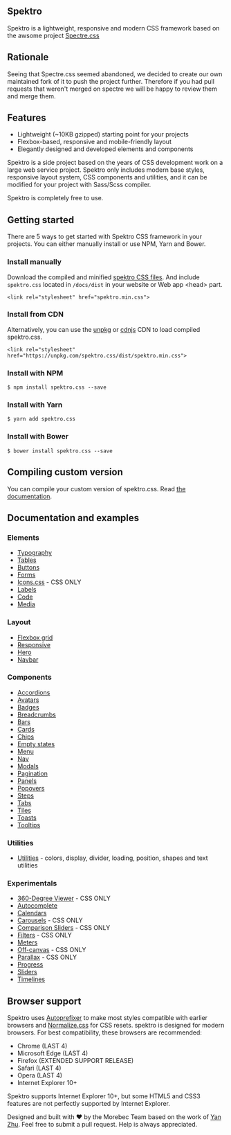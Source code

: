 ## Spektro

Spektro is a lightweight, responsive and modern CSS framework based on the awsome project <a href="https://picturepan2.github.io/spectre">Spectre.css
 </a>

## Rationale
Seeing that Spectre.css seemed abandoned, we decided to create our own maintained fork of it to push the project further.
Therefore if you had pull requests that weren't merged on spectre we will be happy to review them and merge them.

## Features
- Lightweight (~10KB gzipped) starting point for your projects
- Flexbox-based, responsive and mobile-friendly layout
- Elegantly designed and developed elements and components

Spektro is a side project based on the years of CSS development work on a large web service project. Spektro only includes modern base styles, responsive layout system, CSS components and utilities, and it can be modified for your project with Sass/Scss compiler.

Spektro is completely free to use.


## Getting started

There are 5 ways to get started with Spektro CSS framework in your projects. You can either manually install or use NPM, Yarn and Bower.

### Install manually
Download the compiled and minified [spektro CSS files](https://github.com/morebec/spektro/tree/master/docs/dist). And include `spektro.css` located in `/docs/dist` in your website or Web app &lt;head&gt; part.

`<link rel="stylesheet" href="spektro.min.css">`

### Install from CDN
Alternatively, you can use the [unpkg](https://unpkg.com/) or [cdnjs](https://cdnjs.com/libraries/spektro.css) CDN to load compiled spektro.css.

`<link rel="stylesheet" href="https://unpkg.com/spektro.css/dist/spektro.min.css">`

### Install with NPM
`$ npm install spektro.css --save`

### Install with Yarn
`$ yarn add spektro.css`

### Install with Bower
`$ bower install spektro.css --save`

## Compiling custom version

You can compile your custom version of spektro.css. Read [the documentation](https://morebec.github.io/spektro/getting-started/custom.html).

## Documentation and examples

### Elements

- [Typography](https://morebec.github.io/spektro/elements/typography.html)
- [Tables](https://morebec.github.io/spektro/elements/tables.html)
- [Buttons](https://morebec.github.io/spektro/elements/buttons.html)
- [Forms](https://morebec.github.io/spektro/elements/forms.html)
- [Icons.css](https://morebec.github.io/icons.css) - CSS ONLY
- [Labels](https://morebec.github.io/spektro/elements/labels.html)
- [Code](https://morebec.github.io/spektro/elements/code.html)
- [Media](https://morebec.github.io/spektro/elements/media.html)

### Layout
- [Flexbox grid](https://morebec.github.io/spektro/layout/grid.html)
- [Responsive](https://morebec.github.io/spektro/layout/responsive.html)
- [Hero](https://morebec.github.io/spektro/layout/hero.html)
- [Navbar](https://morebec.github.io/spektro/layout/navbar.html)

### Components
- [Accordions](https://morebec.github.io/spektro/components/accordions.html)
- [Avatars](https://morebec.github.io/spektro/components/avatars.html)
- [Badges](https://morebec.github.io/spektro/components/badges.html)
- [Breadcrumbs](https://morebec.github.io/spektro/components/breadcrumbs.html)
- [Bars](https://morebec.github.io/spektro/components/bars.html)
- [Cards](https://morebec.github.io/spektro/components/cards.html)
- [Chips](https://morebec.github.io/spektro/components/chips.html)
- [Empty states](https://morebec.github.io/spektro/components/empty.html)
- [Menu](https://morebec.github.io/spektro/components/menu.html)
- [Nav](https://morebec.github.io/spektro/components/nav.html)
- [Modals](https://morebec.github.io/spektro/components/modals.html)
- [Pagination](https://morebec.github.io/spektro/components/pagination.html)
- [Panels](https://morebec.github.io/spektro/components/panels.html)
- [Popovers](https://morebec.github.io/spektro/components/popovers.html)
- [Steps](https://morebec.github.io/spektro/components/steps.html)
- [Tabs](https://morebec.github.io/spektro/components/tabs.html)
- [Tiles](https://morebec.github.io/spektro/components/tiles.html)
- [Toasts](https://morebec.github.io/spektro/components/toasts.html)
- [Tooltips](https://morebec.github.io/spektro/components/tooltips.html)

### Utilities

- [Utilities](https://morebec.github.io/spektro/utilities.html) - colors, display, divider, loading, position, shapes and text utilities

### Experimentals
- [360-Degree Viewer](https://morebec.github.io/spektro/experimentals/viewer-360.html) - CSS ONLY
- [Autocomplete](https://morebec.github.io/spektro/experimentals/autocomplete.html)
- [Calendars](https://morebec.github.io/spektro/experimentals/calendars.html)
- [Carousels](https://morebec.github.io/spektro/experimentals/carousels.html) - CSS ONLY
- [Comparison Sliders](https://morebec.github.io/spektro/experimentals/comparison.html) - CSS ONLY
- [Filters](https://morebec.github.io/spektro/experimentals/filters.html) - CSS ONLY
- [Meters](https://morebec.github.io/spektro/experimentals/meters.html)
- [Off-canvas](https://morebec.github.io/spektro/experimentals/off-canvas.html) - CSS ONLY
- [Parallax](https://morebec.github.io/spektro/experimentals/parallax.html) - CSS ONLY
- [Progress](https://morebec.github.io/spektro/experimentals/progress.html)
- [Sliders](https://morebec.github.io/spektro/experimentals/sliders.html)
- [Timelines](https://morebec.github.io/spektro/experimentals/timelines.html)

## Browser support
Spektro uses [Autoprefixer](https://github.com/postcss/autoprefixer) to make most styles compatible with earlier browsers and [Normalize.css](https://necolas.github.io/normalize.css/) for CSS resets. spektro is designed for modern browsers. For best compatibility, these browsers are recommended:

- Chrome (LAST 4)
- Microsoft Edge (LAST 4)
- Firefox (EXTENDED SUPPORT RELEASE)
- Safari (LAST 4)
- Opera (LAST 4)
- Internet Explorer 10+

Spektro supports Internet Explorer 10+, but some HTML5 and CSS3 features are not perfectly supported by Internet Explorer.

Designed and built with ♥ by the Morebec Team based on the work of [Yan Zhu](https://twitter.com/picturepan2). Feel free to submit a pull request. Help is always appreciated.
